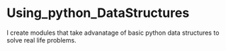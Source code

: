 # Using_python_DataStructures
I create modules that take advanatage of basic python data structures to solve real life problems.

